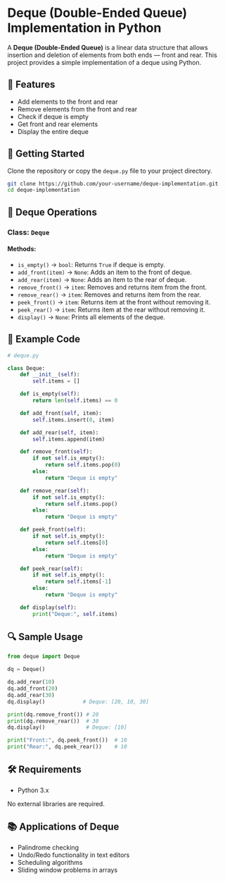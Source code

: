 # Deque (Double-Ended Queue) Implementation in Python

A **Deque (Double-Ended Queue)** is a linear data structure that allows insertion and deletion of elements from both ends — front and rear. This project provides a simple implementation of a deque using Python.

## 📌 Features

- Add elements to the front and rear
- Remove elements from the front and rear
- Check if deque is empty
- Get front and rear elements
- Display the entire deque

## 🚀 Getting Started

Clone the repository or copy the `deque.py` file to your project directory.

```bash
git clone https://github.com/your-username/deque-implementation.git
cd deque-implementation
```

## 🧠 Deque Operations

### Class: `Deque`

#### Methods:

- `is_empty()` → `bool`: Returns `True` if deque is empty.
- `add_front(item)` → `None`: Adds an item to the front of deque.
- `add_rear(item)` → `None`: Adds an item to the rear of deque.
- `remove_front()` → `item`: Removes and returns item from the front.
- `remove_rear()` → `item`: Removes and returns item from the rear.
- `peek_front()` → `item`: Returns item at the front without removing it.
- `peek_rear()` → `item`: Returns item at the rear without removing it.
- `display()` → `None`: Prints all elements of the deque.

## 🧾 Example Code

```python
# deque.py

class Deque:
    def __init__(self):
        self.items = []

    def is_empty(self):
        return len(self.items) == 0

    def add_front(self, item):
        self.items.insert(0, item)

    def add_rear(self, item):
        self.items.append(item)

    def remove_front(self):
        if not self.is_empty():
            return self.items.pop(0)
        else:
            return "Deque is empty"

    def remove_rear(self):
        if not self.is_empty():
            return self.items.pop()
        else:
            return "Deque is empty"

    def peek_front(self):
        if not self.is_empty():
            return self.items[0]
        else:
            return "Deque is empty"

    def peek_rear(self):
        if not self.is_empty():
            return self.items[-1]
        else:
            return "Deque is empty"

    def display(self):
        print("Deque:", self.items)
```

## 🔍 Sample Usage

```python
from deque import Deque

dq = Deque()

dq.add_rear(10)
dq.add_front(20)
dq.add_rear(30)
dq.display()            # Deque: [20, 10, 30]

print(dq.remove_front()) # 20
print(dq.remove_rear())  # 30
dq.display()             # Deque: [10]

print("Front:", dq.peek_front())  # 10
print("Rear:", dq.peek_rear())    # 10
```

## 🛠️ Requirements

- Python 3.x

No external libraries are required.

## 📚 Applications of Deque

- Palindrome checking
- Undo/Redo functionality in text editors
- Scheduling algorithms
- Sliding window problems in arrays


